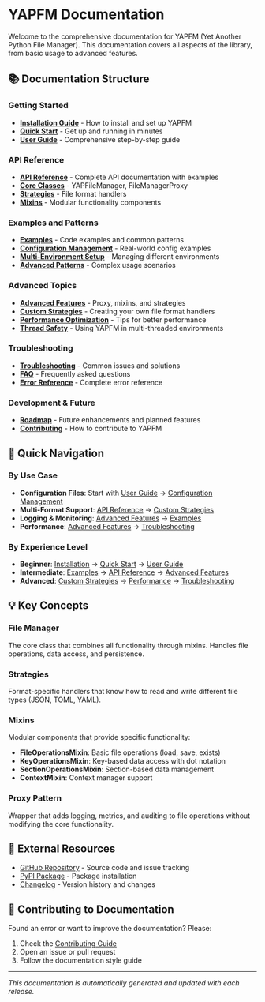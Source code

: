 # YAPFM Documentation

Welcome to the comprehensive documentation for YAPFM (Yet Another Python File Manager). This documentation covers all aspects of the library, from basic usage to advanced features.

## 📚 Documentation Structure

### Getting Started
- [**Installation Guide**](installation.md) - How to install and set up YAPFM
- [**Quick Start**](quick_start.md) - Get up and running in minutes
- [**User Guide**](user_guide.md) - Comprehensive step-by-step guide

### API Reference
- [**API Reference**](api_reference.md) - Complete API documentation with examples
- [**Core Classes**](api_reference.md#core-classes) - YAPFileManager, FileManagerProxy
- [**Strategies**](api_reference.md#strategies) - File format handlers
- [**Mixins**](api_reference.md#mixins) - Modular functionality components

### Examples and Patterns
- [**Examples**](examples.md) - Code examples and common patterns
- [**Configuration Management**](examples.md#configuration-management) - Real-world config examples
- [**Multi-Environment Setup**](examples.md#multi-environment-setup) - Managing different environments
- [**Advanced Patterns**](examples.md#advanced-patterns) - Complex usage scenarios

### Advanced Topics
- [**Advanced Features**](advanced_features.md) - Proxy, mixins, and strategies
- [**Custom Strategies**](advanced_features.md#custom-strategies) - Creating your own file format handlers
- [**Performance Optimization**](advanced_features.md#performance-optimization) - Tips for better performance
- [**Thread Safety**](advanced_features.md#thread-safety) - Using YAPFM in multi-threaded environments

### Troubleshooting
- [**Troubleshooting**](troubleshooting.md) - Common issues and solutions
- [**FAQ**](troubleshooting.md#frequently-asked-questions) - Frequently asked questions
- [**Error Reference**](troubleshooting.md#error-reference) - Complete error reference

### Development & Future
- [**Roadmap**](roadmap.md) - Future enhancements and planned features
- [**Contributing**](roadmap.md#contributing-to-development) - How to contribute to YAPFM

## 🚀 Quick Navigation

### By Use Case
- **Configuration Files**: Start with [User Guide](user_guide.md) → [Configuration Management](examples.md#configuration-management)
- **Multi-Format Support**: [API Reference](api_reference.md#strategies) → [Custom Strategies](advanced_features.md#custom-strategies)
- **Logging & Monitoring**: [Advanced Features](advanced_features.md#proxy-pattern) → [Examples](examples.md#logging-and-monitoring)
- **Performance**: [Advanced Features](advanced_features.md#performance-optimization) → [Troubleshooting](troubleshooting.md#performance-issues)

### By Experience Level
- **Beginner**: [Installation](installation.md) → [Quick Start](quick_start.md) → [User Guide](user_guide.md)
- **Intermediate**: [Examples](examples.md) → [API Reference](api_reference.md) → [Advanced Features](advanced_features.md)
- **Advanced**: [Custom Strategies](advanced_features.md#custom-strategies) → [Performance](advanced_features.md#performance-optimization) → [Troubleshooting](troubleshooting.md)

## 💡 Key Concepts

### File Manager
The core class that combines all functionality through mixins. Handles file operations, data access, and persistence.

### Strategies
Format-specific handlers that know how to read and write different file types (JSON, TOML, YAML).

### Mixins
Modular components that provide specific functionality:
- **FileOperationsMixin**: Basic file operations (load, save, exists)
- **KeyOperationsMixin**: Key-based data access with dot notation
- **SectionOperationsMixin**: Section-based data management
- **ContextMixin**: Context manager support

### Proxy Pattern
Wrapper that adds logging, metrics, and auditing to file operations without modifying the core functionality.

## 🔗 External Resources

- [GitHub Repository](https://github.com/mawuva/yapfm) - Source code and issue tracking
- [PyPI Package](https://pypi.org/project/yapfm/) - Package installation
- [Changelog](CHANGELOG.md) - Version history and changes

## 📝 Contributing to Documentation

Found an error or want to improve the documentation? Please:

1. Check the [Contributing Guide](../CONTRIBUTING.md)
2. Open an issue or pull request
3. Follow the documentation style guide

---

*This documentation is automatically generated and updated with each release.*

